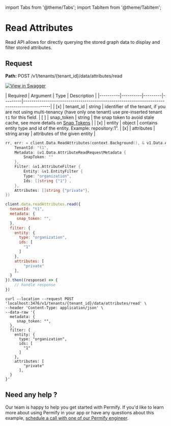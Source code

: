 import Tabs from '@theme/Tabs';
import TabItem from '@theme/TabItem';

# Read Attributes

Read API allows for directly querying the stored graph data to display and filter stored attributes.

## Request

**Path:** POST /v1/tenants/{tenant_id}/data/attributes/read

[![View in Swagger](http://jessemillar.github.io/view-in-swagger-button/button.svg)](https://permify.github.io/permify-swagger/#/Data/data.attributes.read)

| Required | Argument | Type | Description |
|----------|----------|---------|---------|-------------------------------------------------------------------------------------------|
| [x]   | tenant_id | string | identifier of the tenant, if you are not using multi-tenancy (have only one tenant) use pre-inserted tenant `t1` for this field.
| [ ]   | snap_token | string |  the snap token to avoid stale cache, see more details on [Snap Tokens](../../reference/snap-tokens) |
| [x]   | entity | object |  contains entity type and id of the entity. Example: repository:1”.
| [x]   | attributes | string array |  attributes of the given entity |


<Tabs>
<TabItem value="go" label="Go">

```go
rr, err: = client.Data.ReadAttributes(context.Background(), & v1.Data.AttributeReadRequest {
    TenantId: "t1",
    Metadata: &v1.Data.AttributeReadRequestMetadata {
        SnapToken: ""
    },
    Filter: &v1.AttributeFilter {
        Entity: &v1.EntityFilter {
        Type: "organization",
        Ids: []string {"1"} ,
    },
    Attributes: []string {"private"},
})
```

</TabItem>

<TabItem value="node" label="Node">

```javascript
client.data.readAttributes.read({
  tenantId: "t1",
  metadata: {
     snap_token: "",
  },
  filter: {
    entity: {
      type: "organization",
      ids: [
        "1"
      ]
    },
    attributes: [
        "private"
    ],
  }
}).then((response) => {
    // handle response
})
```

</TabItem>
<TabItem value="curl" label="cURL">

```curl
curl --location --request POST 'localhost:3476/v1/tenants/{tenant_id}/data/attributes/read' \
--header 'Content-Type: application/json' \
--data-raw '{
  metadata: {
     snap_token: "",
  },
  filter: {
    entity: {
      type: "organization",
      ids: [
        "1"
      ]
    },
    attributes: [
        "private"
      ],
  }
}'
```
</TabItem>
</Tabs>

## Need any help ?

Our team is happy to help you get started with Permify. If you'd like to learn more about using Permify in your app or have any questions about this example, [schedule a call with one of our Permify engineer](https://meetings-eu1.hubspot.com/ege-aytin/call-with-an-expert).
